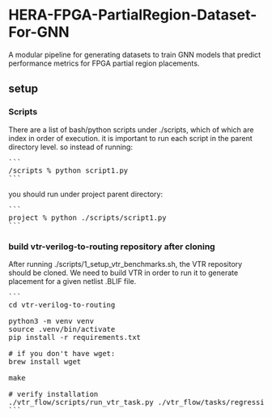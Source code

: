 # HERA-FPGA-PartialRegion-Dataset-For-GNN
A modular pipeline for generating datasets to train GNN models that predict performance metrics for FPGA partial region placements.


## setup
### Scripts
There are a list of bash/python scripts under ./scripts, which of which are index in order of execution. 
it is important to run each script in the parent directory level. so instead of running:
<pre>
```
/scripts % python script1.py
```
</pre>
you should run under project parent directory:
<pre>
```
project % python ./scripts/script1.py
```
</pre>


### build vtr-verilog-to-routing repository after cloning
After running ./scripts/1_setup_vtr_benchmarks.sh, the VTR repository should be cloned. We need to build VTR in order to run it to generate placement for a given netlist .BLIF file. 


<pre>
```
cd vtr-verilog-to-routing

python3 -m venv venv
source .venv/bin/activate
pip install -r requirements.txt

# if you don't have wget:
brew install wget

make

# verify installation
./vtr_flow/scripts/run_vtr_task.py ./vtr_flow/tasks/regression_tests/vtr_reg_basic/basic_timing
```
</pre>


